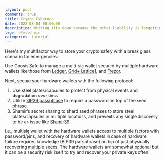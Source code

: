 ```yaml
---
layout: post
comments: true
title: Crypto Cyberops
date: 2022-08-04 08:00:00
description: Writing this down because the other liability is forgetting the protocol
tags: blockchain
categories: tutorial
---
```


Here's my multifactor way to store your crypto safely with a break glass scenario for emergencies:

Use Gnosis Safe to manage a multi-sig wallet secured by multiple hardware wallets like those from [Ledger](https://www.ledger.com/), [Grid+ Lattice1](https://gridplus.io/products/grid-lattice1), and [Trezor](https://trezor.io/).

Next, secure your hardware wallets with the following protocol:

1. Use steel plates/capsules to protect from physical events and degradation over time.
2. Utilize [BIP39 passphrase](https://github.com/bitcoin/bips/blob/master/bip-0039.mediawiki#from-mnemonic-to-seed) to require a password on top of the seed phrase.
3. Shamir's secret sharing to shard seed phrases to store steel plates/capsules in multiple locations, and prevents any single discovery to be an issue like [Shamir39](https://github.com/iancoleman/shamir39)

i.e., multisig wallet with the hardware wallets access to multiple factors with password/pins, and recovery of hardware wallets in case of hardware failure requires knowledge (BIP39 passphrase) on top of just physically recovering multiple seeds. The hardware wallets are somewhat optional but it can be a security risk itself to try and recover your private keys often.
